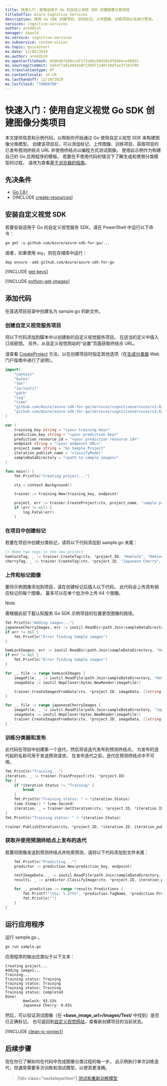 ```yaml
---
title: 快速入门：使用适用于 Go 的自定义视觉 SDK 创建图像分类项目
titleSuffix: Azure Cognitive Services
description: 使用 Go SDK 创建项目、添加标记、上传图像、训练项目以及进行预测。
services: cognitive-services
author: areddish
manager: daauld
ms.service: cognitive-services
ms.subservice: custom-vision
ms.topic: quickstart
ms.date: 12/05/2019
ms.author: areddish
ms.openlocfilehash: 458b4bfa99ccaf1f3a9bc884581df840ace46055
ms.sourcegitcommit: 5ab4f7a81d04a58f235071240718dfae3f1b370b
ms.translationtype: HT
ms.contentlocale: zh-CN
ms.lasthandoff: 12/10/2019
ms.locfileid: "74969796"
---
```

# <a name="quickstart-create-an-image-classification-project-with-the-custom-vision-go-sdk"></a>快速入门：使用自定义视觉 Go SDK 创建图像分类项目

本文提供信息和示例代码，以帮助你开始通过 Go 使用自定义视觉 SDK 来构建图像分类模型。 创建该项目后，可以添加标记、上传图像、训练项目、获取项目的已发布预测终结点 URL 并使用终结点以编程方式测试图像。 使用此示例作为构建自己的 Go 应用程序的模板。 若要在不使用代码的情况下了解生成和使用分类模型的过程，  请改为查看[基于浏览器的指南](getting-started-build-a-classifier.md)。

## <a name="prerequisites"></a>先决条件

- [Go 1.8+](https://golang.org/doc/install)
- [!INCLUDE [create-resources](includes/create-resources.md)]

## <a name="install-the-custom-vision-sdk"></a>安装自定义视觉 SDK

若要安装适用于 Go 的自定义视觉服务 SDK，请在 PowerShell 中运行以下命令：

```shell
go get -u github.com/Azure/azure-sdk-for-go/...
```

或者，如果使用 `dep`，则在存储库中运行：
```shell
dep ensure -add github.com/Azure/azure-sdk-for-go
```

[!INCLUDE [get-keys](includes/get-keys.md)]

[!INCLUDE [python-get-images](includes/python-get-images.md)]

## <a name="add-the-code"></a>添加代码

在首选项目目录中创建名为 sample.go  的新文件。

### <a name="create-the-custom-vision-service-project"></a>创建自定义视觉服务项目

将以下代码添加到脚本中以创建新的自定义视觉服务项目。 在适当的定义中插入订阅密钥。 另外，从自定义视觉网站的“设置”页面获取终结点 URL。

请查看 [CreateProject](https://docs.microsoft.com/java/api/com.microsoft.azure.cognitiveservices.vision.customvision.training.trainings.createproject?view=azure-java-stable#com_microsoft_azure_cognitiveservices_vision_customvision_training_Trainings_createProject_String_CreateProjectOptionalParameter_) 方法，以在创建项目时指定其他选项（在[生成分类器](getting-started-build-a-classifier.md) Web 门户指南中进行了说明）。

```go
import(
    "context"
    "bytes"
    "fmt"
    "io/ioutil"
    "path"
    "log"
    "time"
    "github.com/Azure/azure-sdk-for-go/services/cognitiveservices/v3.0/customvision/training"
    "github.com/Azure/azure-sdk-for-go/services/cognitiveservices/v3.0/customvision/prediction"
)

var (
    training_key string = "<your training key>"
    prediction_key string = "<your prediction key>"
    prediction_resource_id = "<your prediction resource id>"
    endpoint string = "<your endpoint URL>"
    project_name string = "Go Sample Project"
    iteration_publish_name = "classifyModel"
    sampleDataDirectory = "<path to sample images>"
)

func main() {
    fmt.Println("Creating project...")

    ctx = context.Background()

    trainer := training.New(training_key, endpoint)

    project, err := trainer.CreateProject(ctx, project_name, "sample project", nil, string(training.Multilabel))
    if (err != nil) {
        log.Fatal(err)
    }
```

### <a name="create-tags-in-the-project"></a>在项目中创建标记

若要在项目中创建分类标记，请将以下代码添加到 sample.go  末尾：

```go
// Make two tags in the new project
hemlockTag, _ := trainer.CreateTag(ctx, *project.ID, "Hemlock", "Hemlock tree tag", string(training.Regular))
cherryTag, _ := trainer.CreateTag(ctx, *project.ID, "Japanese Cherry", "Japanese cherry tree tag", string(training.Regular))
```

### <a name="upload-and-tag-images"></a>上传和标记图像

要将示例图像添加到项目，请在创建标记后插入以下代码。 此代码会上传具有相应标记的每个图像。 最多可以在单个批次中上传 64 个图像。

> [!NOTE]
> 需根据此前下载认知服务 Go SDK 示例项目的位置更改图像的路径。

```go
fmt.Println("Adding images...")
japaneseCherryImages, err := ioutil.ReadDir(path.Join(sampleDataDirectory, "Japanese Cherry"))
if err != nil {
    fmt.Println("Error finding Sample images")
}

hemLockImages, err := ioutil.ReadDir(path.Join(sampleDataDirectory, "Hemlock"))
if err != nil {
    fmt.Println("Error finding Sample images")
}

for _, file := range hemLockImages {
    imageFile, _ := ioutil.ReadFile(path.Join(sampleDataDirectory, "Hemlock", file.Name()))
    imageData := ioutil.NopCloser(bytes.NewReader(imageFile))

    trainer.CreateImagesFromData(ctx, *project.ID, imageData, []string{ hemlockTag.ID.String() })
}

for _, file := range japaneseCherryImages {
    imageFile, _ := ioutil.ReadFile(path.Join(sampleDataDirectory, "Japanese Cherry", file.Name()))
    imageData := ioutil.NopCloser(bytes.NewReader(imageFile))
    trainer.CreateImagesFromData(ctx, *project.ID, imageData, []string{ cherryTag.ID.String() })
}
```

### <a name="train-the-classifier-and-publish"></a>训练分类器和发布

此代码在项目中创建第一个迭代，然后将该迭代发布到预测终结点。 为发布的迭代起的名称可用于发送预测请求。 在发布迭代之前，迭代在预测终结点中不可用。

```go
fmt.Println("Training...")
iteration, _ := trainer.TrainProject(ctx, *project.ID)
for {
    if *iteration.Status != "Training" {
        break
    }
    fmt.Println("Training status: " + *iteration.Status)
    time.Sleep(1 * time.Second)
    iteration, _ = trainer.GetIteration(ctx, *project.ID, *iteration.ID)
}
fmt.Println("Training status: " + *iteration.Status)

trainer.PublishIteration(ctx, *project.ID, *iteration.ID, iteration_publish_name, prediction_resource_id))
```

### <a name="get-and-use-the-published-iteration-on-the-prediction-endpoint"></a>获取并使用预测终结点上发布的迭代

若要将图像发送到预测终结点并检索预测，请将以下代码添加到文件末尾：

```go
    fmt.Println("Predicting...")
    predictor := prediction.New(prediction_key, endpoint)

    testImageData, _ := ioutil.ReadFile(path.Join(sampleDataDirectory, "Test", "test_image.jpg"))
    results, _ := predictor.ClassifyImage(ctx, *project.ID, iteration_publish_name, ioutil.NopCloser(bytes.NewReader(testImageData)), "")

    for _, prediction := range *results.Predictions {
        fmt.Printf("\t%s: %.2f%%", *prediction.TagName, *prediction.Probability * 100)
        fmt.Println("")
    }
}
```

## <a name="run-the-application"></a>运行应用程序

运行 sample.go  。

```shell
go run sample.go
```

应用程序的输出应类似于以下文本：

```console
Creating project...
Adding images...
Training...
Training status: Training
Training status: Training
Training status: Training
Training status: Completed
Done!
        Hemlock: 93.53%
        Japanese Cherry: 0.01%
```

然后，可以验证测试图像（在 **<base_image_url>/Images/Test/** 中找到）是否已正确标记。 也可返回到[自定义视觉网站](https://customvision.ai)，查看新创建项目的当前状态。

[!INCLUDE [clean-ic-project](includes/clean-ic-project.md)]

## <a name="next-steps"></a>后续步骤

现在你已了解如何在代码中完成图像分类过程的每一步。 此示例执行单次训练迭代，但通常需要多次训练和测试模型，以使其更准确。

> [!div class="nextstepaction"]
> [测试和重新训练模型](test-your-model.md)